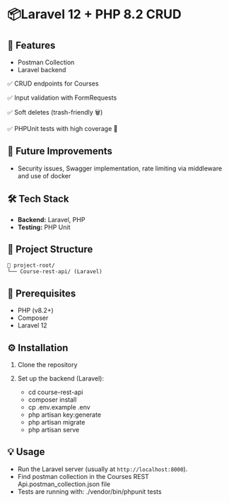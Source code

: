 # 📦Laravel 12 + PHP 8.2 CRUD

## 🚀 Features

* Postman Collection
* Laravel backend

✅ CRUD endpoints for Courses

✅ Input validation with FormRequests

✅ Soft deletes (trash-friendly 🗑️)

✅ PHPUnit tests with high coverage 🧪

## 🔨 Future Improvements

* Security issues, Swagger implementation, rate limiting via middleware and use of docker

## 🛠️ Tech Stack

* **Backend:** Laravel, PHP
* **Testing:** PHP Unit

## 📁 Project Structure

```
📂 project-root/
└── Course-rest-api/ (Laravel)
```

## 📝 Prerequisites

* PHP (v8.2+)
* Composer
* Laravel 12

## ⚙️ Installation

1. Clone the repository

2. Set up the backend (Laravel):
   
   * cd course-rest-api
   * composer install
   * cp .env.example .env
   * php artisan key:generate
   * php artisan migrate
   * php artisan serve

## 💡 Usage

* Run the Laravel server (usually at `http://localhost:8000`).
* Find postman collection in the Courses REST Api.postman_collection.json file 
* Tests are running with:  ./vendor/bin/phpunit tests